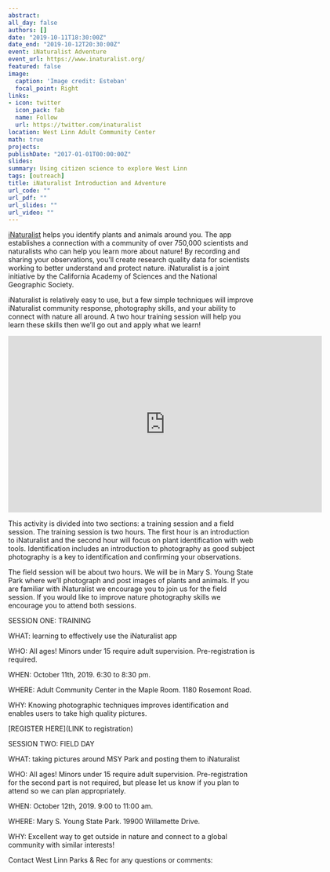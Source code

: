 ```yaml
---
abstract: 
all_day: false
authors: []
date: "2019-10-11T18:30:00Z"
date_end: "2019-10-12T20:30:00Z"
event: iNaturalist Adventure
event_url: https://www.inaturalist.org/
featured: false
image:
  caption: 'Image credit: Esteban'
  focal_point: Right
links:
- icon: twitter
  icon_pack: fab
  name: Follow
  url: https://twitter.com/inaturalist
location: West Linn Adult Community Center
math: true
projects:
publishDate: "2017-01-01T00:00:00Z"
slides: 
summary: Using citizen science to explore West Linn
tags: [outreach]
title: iNaturalist Introduction and Adventure
url_code: ""
url_pdf: ""
url_slides: ""
url_video: ""
---
```



[iNaturalist](https://www.inaturalist.org/) helps you identify plants and animals around you. The app establishes a connection with a community of over 750,000 scientists and naturalists who can help you learn more about nature! By recording and sharing your observations, you’ll create research quality data for scientists working to better understand and protect nature. iNaturalist is a joint initiative by the California Academy of Sciences and the National Geographic Society. 

iNaturalist is relatively easy to use, but a few simple techniques will improve iNaturalist community response, photography skills, and your ability to connect with nature all around. A two hour training session will help you learn these skills then we’ll go out and apply what we learn!


<iframe title="vimeo-player" src="https://player.vimeo.com/video/157341038" width="640" height="360" frameborder="0" allowfullscreen></iframe>


This activity is divided into two sections: a training session and a field session. The training session is two hours. The first hour is an introduction to iNaturalist and the second hour will focus on plant identification with web tools. Identification includes an introduction to photography as good subject photography is a key to identification and confirming your observations.

The field session will be about two hours. We will be in Mary S. Young State Park where we’ll photograph and post images of plants and animals. If you are familiar with iNaturalist we encourage you to join us for the field session. If you would like to improve nature photography skills we encourage you to attend both sessions.


SESSION ONE: TRAINING

WHAT: learning to effectively use the iNaturalist app

WHO: All ages! Minors under 15 require adult supervision. Pre-registration is required.

WHEN: October 11th, 2019. 6:30 to 8:30 pm. 

WHERE: Adult Community Center in the Maple Room. 1180 Rosemont Road.

WHY: Knowing photographic techniques improves identification and enables users to take high quality pictures.

[REGISTER HERE](LINK to registration)



SESSION TWO: FIELD DAY

WHAT: taking pictures around MSY Park and posting them to iNaturalist

WHO: All ages! Minors under 15 require adult supervision. Pre-registration for the second part is not required, but please let us know if you plan to attend so we can plan appropriately.

WHEN: October 12th, 2019. 9:00 to 11:00 am.

WHERE: Mary S. Young State Park. 19900 Willamette Drive.

WHY: Excellent way to get outside in nature and connect to a global community with similar interests!


Contact West Linn Parks & Rec for any questions or comments:


